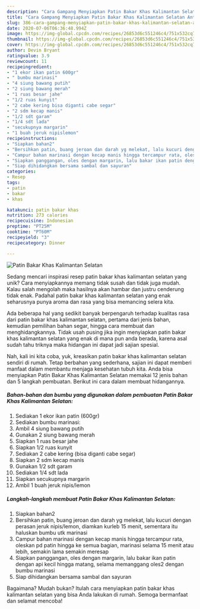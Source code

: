 ```yaml
---
description: "Cara Gampang Menyiapkan Patin Bakar Khas Kalimantan Selatan Anti Gagal"
title: "Cara Gampang Menyiapkan Patin Bakar Khas Kalimantan Selatan Anti Gagal"
slug: 386-cara-gampang-menyiapkan-patin-bakar-khas-kalimantan-selatan-anti-gagal
date: 2020-07-06T06:36:48.994Z
image: https://img-global.cpcdn.com/recipes/26853d6c551246c4/751x532cq70/patin-bakar-khas-kalimantan-selatan-foto-resep-utama.jpg
thumbnail: https://img-global.cpcdn.com/recipes/26853d6c551246c4/751x532cq70/patin-bakar-khas-kalimantan-selatan-foto-resep-utama.jpg
cover: https://img-global.cpcdn.com/recipes/26853d6c551246c4/751x532cq70/patin-bakar-khas-kalimantan-selatan-foto-resep-utama.jpg
author: Devin Bryant
ratingvalue: 3.9
reviewcount: 11
recipeingredient:
- "1 ekor ikan patin 600gr"
- " bumbu marinasi"
- "4 siung bawang putih"
- "2 siung bawang merah"
- "1 ruas besar jahe"
- "1/2 ruas kunyit"
- "2 cabe kering bisa diganti cabe segar"
- "2 sdm kecap manis"
- "1/2 sdt garam"
- "1/4 sdt lada"
- "secukupnya margarin"
- "1 buah jeruk nipislemon"
recipeinstructions:
- "Siapkan bahan2"
- "Bersihkan patin, buang jeroan dan darah yg melekat, lalu kucuri dengan perasan jeruk nipis/lemon, diamkan kurleb 15 menit, sementara itu haluskan bumbu utk marinasi"
- "Campur bahan marinasi dengan kecap manis hingga tercampur rata, oleskan pd patin hingga ke semua bagian, marinasi selama 15 menit atau lebih, semakin lama semakin meresap"
- "Siapkan panggangan, oles dengan margarin, lalu bakar ikan patin dengan api kecil hingga matang, selama memanggang oles2 dengan bumbu marinasi"
- "Siap dihidangkan bersama sambal dan sayuran"
categories:
- Resep
tags:
- patin
- bakar
- khas

katakunci: patin bakar khas 
nutrition: 273 calories
recipecuisine: Indonesian
preptime: "PT25M"
cooktime: "PT60M"
recipeyield: "3"
recipecategory: Dinner

---
```



![Patin Bakar Khas Kalimantan Selatan](https://img-global.cpcdn.com/recipes/26853d6c551246c4/751x532cq70/patin-bakar-khas-kalimantan-selatan-foto-resep-utama.jpg)

Sedang mencari inspirasi resep patin bakar khas kalimantan selatan yang unik? Cara menyiapkannya memang tidak susah dan tidak juga mudah. Kalau salah mengolah maka hasilnya akan hambar dan justru cenderung tidak enak. Padahal patin bakar khas kalimantan selatan yang enak seharusnya punya aroma dan rasa yang bisa memancing selera kita.

Ada beberapa hal yang sedikit banyak berpengaruh terhadap kualitas rasa dari patin bakar khas kalimantan selatan, pertama dari jenis bahan, kemudian pemilihan bahan segar, hingga cara membuat dan menghidangkannya. Tidak usah pusing jika ingin menyiapkan patin bakar khas kalimantan selatan yang enak di mana pun anda berada, karena asal sudah tahu triknya maka hidangan ini dapat jadi sajian spesial.




Nah, kali ini kita coba, yuk, kreasikan patin bakar khas kalimantan selatan sendiri di rumah. Tetap berbahan yang sederhana, sajian ini dapat memberi manfaat dalam membantu menjaga kesehatan tubuh kita. Anda bisa menyiapkan Patin Bakar Khas Kalimantan Selatan memakai 12 jenis bahan dan 5 langkah pembuatan. Berikut ini cara dalam membuat hidangannya.

<!--inarticleads1-->

##### Bahan-bahan dan bumbu yang digunakan dalam pembuatan Patin Bakar Khas Kalimantan Selatan:

1. Sediakan 1 ekor ikan patin (600gr)
1. Sediakan  bumbu marinasi:
1. Ambil 4 siung bawang putih
1. Gunakan 2 siung bawang merah
1. Siapkan 1 ruas besar jahe
1. Siapkan 1/2 ruas kunyit
1. Sediakan 2 cabe kering (bisa diganti cabe segar)
1. Siapkan 2 sdm kecap manis
1. Gunakan 1/2 sdt garam
1. Sediakan 1/4 sdt lada
1. Siapkan secukupnya margarin
1. Ambil 1 buah jeruk nipis/lemon




<!--inarticleads2-->

##### Langkah-langkah membuat Patin Bakar Khas Kalimantan Selatan:

1. Siapkan bahan2
1. Bersihkan patin, buang jeroan dan darah yg melekat, lalu kucuri dengan perasan jeruk nipis/lemon, diamkan kurleb 15 menit, sementara itu haluskan bumbu utk marinasi
1. Campur bahan marinasi dengan kecap manis hingga tercampur rata, oleskan pd patin hingga ke semua bagian, marinasi selama 15 menit atau lebih, semakin lama semakin meresap
1. Siapkan panggangan, oles dengan margarin, lalu bakar ikan patin dengan api kecil hingga matang, selama memanggang oles2 dengan bumbu marinasi
1. Siap dihidangkan bersama sambal dan sayuran




Bagaimana? Mudah bukan? Itulah cara menyiapkan patin bakar khas kalimantan selatan yang bisa Anda lakukan di rumah. Semoga bermanfaat dan selamat mencoba!
